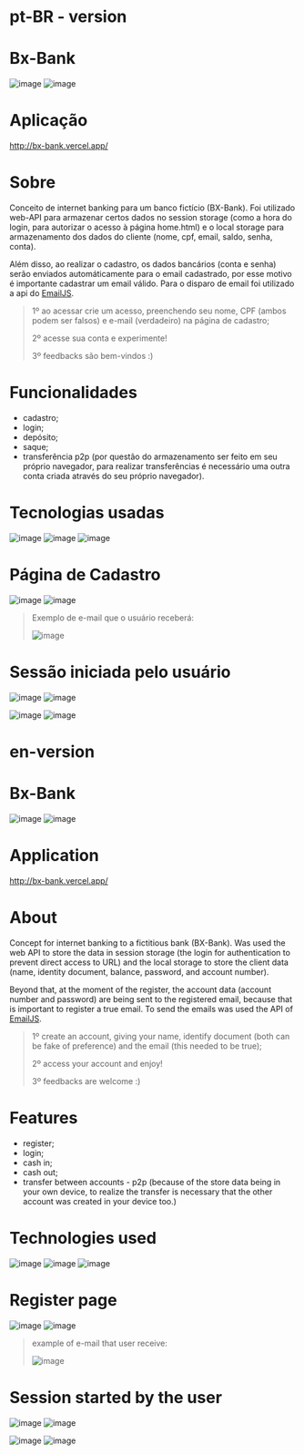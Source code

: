 # pt-BR - version

# Bx-Bank
![image](https://user-images.githubusercontent.com/84210050/126070966-3933cad3-f0d0-476e-a434-9ac684527a84.png)
![image](https://user-images.githubusercontent.com/84210050/126925383-be1c7897-5ce4-4127-9fda-2020f638aa11.png)

# Aplicação
 http://bx-bank.vercel.app/
 

# Sobre 

Conceito de internet banking para um banco fictício (BX-Bank). Foi utilizado web-API para armazenar certos dados no session storage (como a hora do login, para autorizar o acesso à página home.html) e o local storage para armazenamento dos dados do cliente (nome, cpf, email, saldo, senha, conta). 

Além disso, ao realizar o cadastro, os dados bancários (conta e senha) serão enviados automáticamente para o email cadastrado, por esse motivo é importante cadastrar um email válido. Para o disparo de email foi utilizado a api do 
[EmailJS](https://www.emailjs.com/).
> 1º ao acessar crie um acesso, preenchendo seu nome, CPF (ambos podem ser falsos) e e-mail (verdadeiro) na página de cadastro;
> 
> 2º acesse sua conta e experimente!
> 
> 3º feedbacks são bem-vindos :)

# Funcionalidades
- cadastro;
- login;
- depósito;
- saque;
- transferência p2p (por questão do armazenamento ser feito em seu próprio navegador, para realizar transferências é necessário uma outra conta criada através do seu próprio navegador).

# Tecnologias usadas
![image](https://user-images.githubusercontent.com/84210050/126924799-596fa91c-2622-4398-b9f0-68858c87f699.png)
![image](https://user-images.githubusercontent.com/84210050/126924820-f3d2de8d-040a-458d-a227-b83e7c7a5361.png)
![image](https://user-images.githubusercontent.com/84210050/126925137-d797ead2-f0cb-44bc-8497-3baa339e1cc7.png)

# Página de Cadastro

![image](https://user-images.githubusercontent.com/84210050/126925509-f99bbeb2-dcef-4115-9e2e-88ff7117e5f1.png)
![image](https://user-images.githubusercontent.com/84210050/126925585-829b6762-50da-46ee-b227-0b4725cbe240.png)
>  Exemplo de e-mail que o usuário receberá:
>  
>  ![image](https://user-images.githubusercontent.com/84210050/126925829-c7d7e324-c073-4cad-9384-9d47c5dee2a1.png)

# Sessão iniciada pelo usuário
![image](https://user-images.githubusercontent.com/84210050/126926347-d4949efb-b9d3-4ef7-a109-80fa3b1adb5e.png) ![image](https://user-images.githubusercontent.com/84210050/126926819-1d970375-b6bc-440a-91ed-bcbac6f14051.png)

![image](https://user-images.githubusercontent.com/84210050/126926503-3bf64e8d-cfe4-4042-8010-b325473fb9a0.png) ![image](https://user-images.githubusercontent.com/84210050/126926599-a711861d-d2a8-458e-8efe-5c2e5b475234.png)



# en-version

# Bx-Bank
![image](https://user-images.githubusercontent.com/84210050/126070966-3933cad3-f0d0-476e-a434-9ac684527a84.png)
![image](https://user-images.githubusercontent.com/84210050/126925383-be1c7897-5ce4-4127-9fda-2020f638aa11.png)

# Application
 http://bx-bank.vercel.app/
 

# About 

Concept for internet banking to a fictitious bank (BX-Bank). Was used the web API to store the data in session storage (the login for authentication to prevent direct access to URL) and the local storage to store the client data (name, identity document, balance, password, and account number).

Beyond that, at the moment of the register, the account data (account number and password) are being sent to the registered email, because that is important to register a true email. To send the emails was used the API of [EmailJS](https://www.emailjs.com/).


> 1º create an account, giving your name, identify document (both can be fake of preference) and the email (this needed to be true); 
> 
> 2º access your account and enjoy!
> 
> 3º feedbacks are welcome :)

# Features
- register;
- login;
- cash in;
- cash out;
- transfer between accounts - p2p (because of the store data being in your own device, to realize the transfer is necessary that the other account was created in your device too.)

# Technologies used 
![image](https://user-images.githubusercontent.com/84210050/126924799-596fa91c-2622-4398-b9f0-68858c87f699.png)
![image](https://user-images.githubusercontent.com/84210050/126924820-f3d2de8d-040a-458d-a227-b83e7c7a5361.png)
![image](https://user-images.githubusercontent.com/84210050/126925137-d797ead2-f0cb-44bc-8497-3baa339e1cc7.png)

# Register page

![image](https://user-images.githubusercontent.com/84210050/126925509-f99bbeb2-dcef-4115-9e2e-88ff7117e5f1.png)
![image](https://user-images.githubusercontent.com/84210050/126925585-829b6762-50da-46ee-b227-0b4725cbe240.png)
>  example of e-mail that user receive:
>  
>  ![image](https://user-images.githubusercontent.com/84210050/126925829-c7d7e324-c073-4cad-9384-9d47c5dee2a1.png)

# Session started by the user
![image](https://user-images.githubusercontent.com/84210050/126926347-d4949efb-b9d3-4ef7-a109-80fa3b1adb5e.png) ![image](https://user-images.githubusercontent.com/84210050/126926819-1d970375-b6bc-440a-91ed-bcbac6f14051.png)

![image](https://user-images.githubusercontent.com/84210050/126926503-3bf64e8d-cfe4-4042-8010-b325473fb9a0.png) ![image](https://user-images.githubusercontent.com/84210050/126926599-a711861d-d2a8-458e-8efe-5c2e5b475234.png)





